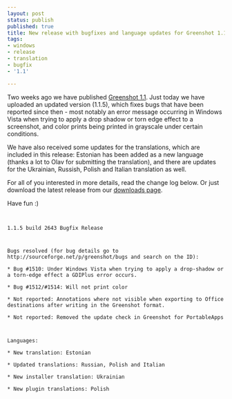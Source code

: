 ```yaml
---
layout: post
status: publish
published: true
title: New release with bugfixes and language updates for Greenshot 1.1
tags:
- windows
- release
- translation
- bugfix
- '1.1'

---
```

<p>Two weeks ago we have published <a href="/2013/05/07/greenshot-1-1-is-available-introducing-the-capture-zoom/">Greenshot 1.1</a>. Just today we have uploaded an updated version (1.1.5), which fixes bugs that have been reported since then - most notably an error message occurring in Windows Vista when trying to apply a drop shadow or torn edge effect to a screenshot, and color prints being printed in grayscale under certain conditions.</p>
<p>We have also received some updates for the translations, which are included in this release: Estonian has been added as a new language (thanks a lot to Olav for submitting the translation), and there are updates for the Ukrainian, Russish, Polish and Italian translation as well. </p>
<p>For all of you interested in more details, read the change log below. Or just download the latest release from our <a href="/downloads/">downloads page</a>.</p>
<p>Have fun :)</p>
<p><code><br />
1.1.5 build 2643 Bugfix Release</p>
<p>Bugs resolved (for bug details go to http://sourceforge.net/p/greenshot/bugs and search on the ID):<br />
* Bug #1510: Under Windows Vista when trying to apply a drop-shadow or a torn-edge effect a GDIPlus error occurs.<br />
* Bug #1512/#1514: Will not print color<br />
* Not reported: Annotations where not visible when exporting to Office destinations after writing in the Greenshot format.<br />
* Not reported: Removed the update check in Greenshot for PortableApps</p>
<p>Languages:<br />
* New translation: Estonian<br />
* Updated translations: Russian, Polish and Italian<br />
* New installer translation: Ukrainian<br />
* New plugin translations: Polish<br />
</code></p>
